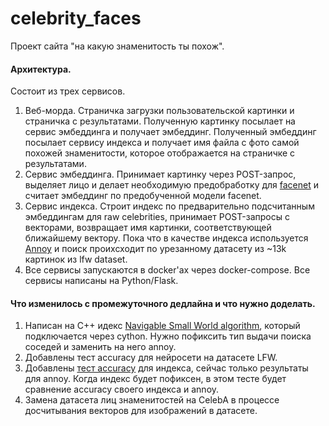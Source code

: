 # celebrity_faces
Проект сайта "на какую знаменитость ты похож". 

#### Архитектура.
Состоит из трех сервисов.
1. Веб-морда. Страничка загрузки пользовательской картинки и страничка с результатами. Полученную картинку посылает на сервис эмбеддинга и получает эмбеддинг. Полученный эмбеддинг посылает сервису индекса и получает имя файла с фото самой похожей знаменитости, которое отображается на страничке с результатами. 
2. Сервис эмбеддинга. Принимает картинку через POST-запрос, выделяет лицо и делает необходимую предобработку для [facenet](https://github.com/davidsandberg/facenet) и считает эмбеддинг по предобученной модели facenet. 
3. Сервис индекса. Строит индекс по предварительно подсчитанным эмбеддингам для raw celebrities, принимает POST-запросы с векторами, возвращает имя картинки, соответствующей ближайшему вектору. Пока что в качестве индекса используется [Annoy](https://github.com/spotify/annoy) и поиск проихсходит по урезанному датасету из ~13k картинок из lfw dataset.
4. Все сервисы запускаются в docker'ах через docker-compose.
Все сервисы написаны на Python/Flask.

#### Что изменилось с промежуточного дедлайна и что нужно доделать.
1. Написан на C++ идекс [Navigable Small World algorithm](https://publications.hse.ru/mirror/pubs/share/folder/x5p6h7thif/direct/128296059), который подключается через cython. Нужно пофиксить тип выдачи поиска соседей и заменить на него annoy. 
2. Добавлены тест accuracy для нейросети на датасете LFW.
3. Добавлены [тест accuracy](https://github.com/spotify/annoy/blob/master/test/accuracy_test.py) для индекса, сейчас только результаты для annoy. Когда индекс будет пофиксен, в этом тесте будет сравнение accuracy своего индекса и annoy.
4. Замена датасета лиц знаменитостей на CelebA в процессе досчитывания векторов для изображений в датасете.
